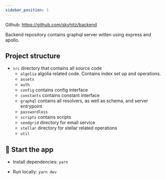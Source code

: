 ```yaml
---
sidebar_position: 1
---
```


Github: https://github.com/skyhitz/backend

Backend repository contains graphql server witten using express and apollo.

## Project structure

- `src` directory that contains all source code
  - `algolia` algolia related code. Contains index set up and operations.
  - `assets`
  - `auth`
  - `config` contains config interface
  - `constants` contains constant interface
  - `graphql` contains all resolvers, as well as schema, and server entrypoint
  - `passwordless`
  - `scripts` contains scripts
  - `sendgrid` directory for email service
  - `stellar` directory for stellar related operations
  - `util`

## 🏁 Start the app

- Install dependencies: `yarn`

- Run locally: `yarn dev`
